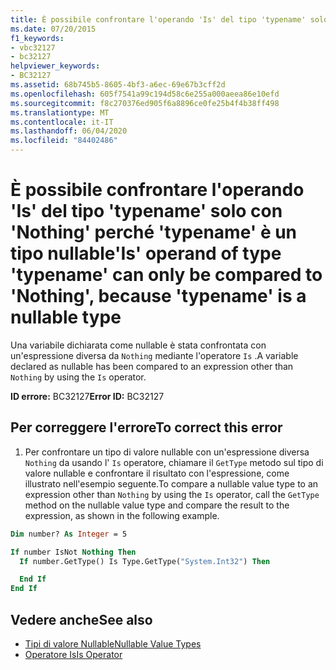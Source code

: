 ```yaml
---
title: È possibile confrontare l'operando 'Is' del tipo 'typename' solo con 'Nothing' perché 'typename' è un tipo nullable
ms.date: 07/20/2015
f1_keywords:
- vbc32127
- bc32127
helpviewer_keywords:
- BC32127
ms.assetid: 68b745b5-8605-4bf3-a6ec-69e67b3cff2d
ms.openlocfilehash: 605f7541a99c194d58c6e255a000aeea86e10efd
ms.sourcegitcommit: f8c270376ed905f6a8896ce0fe25b4f4b38ff498
ms.translationtype: MT
ms.contentlocale: it-IT
ms.lasthandoff: 06/04/2020
ms.locfileid: "84402486"
---
```

# <a name="is-operand-of-type-typename-can-only-be-compared-to-nothing-because-typename-is-a-nullable-type"></a><span data-ttu-id="1a821-102">È possibile confrontare l'operando 'Is' del tipo 'typename' solo con 'Nothing' perché 'typename' è un tipo nullable</span><span class="sxs-lookup"><span data-stu-id="1a821-102">'Is' operand of type 'typename' can only be compared to 'Nothing', because 'typename' is a nullable type</span></span>
<span data-ttu-id="1a821-103">Una variabile dichiarata come nullable è stata confrontata con un'espressione diversa da `Nothing` mediante l'operatore `Is` .</span><span class="sxs-lookup"><span data-stu-id="1a821-103">A variable declared as nullable has been compared to an expression other than `Nothing` by using the `Is` operator.</span></span>  
  
 <span data-ttu-id="1a821-104">**ID errore:** BC32127</span><span class="sxs-lookup"><span data-stu-id="1a821-104">**Error ID:** BC32127</span></span>  
  
## <a name="to-correct-this-error"></a><span data-ttu-id="1a821-105">Per correggere l'errore</span><span class="sxs-lookup"><span data-stu-id="1a821-105">To correct this error</span></span>
  
1. <span data-ttu-id="1a821-106">Per confrontare un tipo di valore nullable con un'espressione diversa `Nothing` da usando l' `Is` operatore, chiamare il `GetType` metodo sul tipo di valore nullable e confrontare il risultato con l'espressione, come illustrato nell'esempio seguente.</span><span class="sxs-lookup"><span data-stu-id="1a821-106">To compare a nullable value type to an expression other than `Nothing` by using the `Is` operator, call the `GetType` method on the nullable value type and compare the result to the expression, as shown in the following example.</span></span>  
  
```vb  
Dim number? As Integer = 5  

If number IsNot Nothing Then  
  If number.GetType() Is Type.GetType("System.Int32") Then

  End If  
End If  
```  
  
## <a name="see-also"></a><span data-ttu-id="1a821-107">Vedere anche</span><span class="sxs-lookup"><span data-stu-id="1a821-107">See also</span></span>

- [<span data-ttu-id="1a821-108">Tipi di valore Nullable</span><span class="sxs-lookup"><span data-stu-id="1a821-108">Nullable Value Types</span></span>](../programming-guide/language-features/data-types/nullable-value-types.md)
- [<span data-ttu-id="1a821-109">Operatore Is</span><span class="sxs-lookup"><span data-stu-id="1a821-109">Is Operator</span></span>](../language-reference/operators/is-operator.md)
